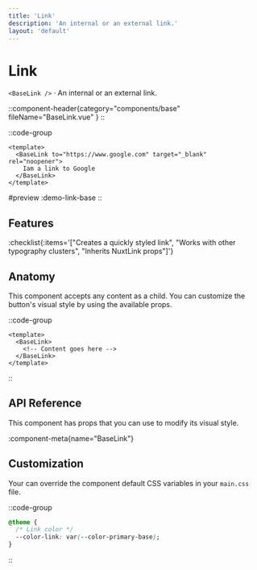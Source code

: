 ```yaml
---
title: 'Link'
description: 'An internal or an external link.'
layout: 'default'
---
```


# Link

`<BaseLink />` · An internal or an external link.

::component-header{category="components/base" fileName="BaseLink.vue" }
::

::code-group

```vue [DemoLinkBase.vue]
<template>
  <BaseLink to="https://www.google.com" target="_blank" rel="noopener">
    Iam a link to Google
  </BaseLink>
</template>
```

#preview
:demo-link-base
::

## Features

:checklist{:items='["Creates a quickly styled link", "Works with other typography clusters", "Inherits NuxtLink props"]'}

## Anatomy
This component accepts any content as a child. You can customize the button's visual style by using the available props.

::code-group

```vue [BaseLink]
<template>
  <BaseLink>
    <!-- Content goes here -->
  </BaseLink>
</template>
```

::

## API Reference

This component has props that you can use to modify its visual style.

:component-meta{name="BaseLink"}

## Customization

Your can override the component default CSS variables in your `main.css` file.

::code-group

```css [main.css]
@theme {
  /* Link color */
  --color-link: var(--color-primary-base);
}
```

::

